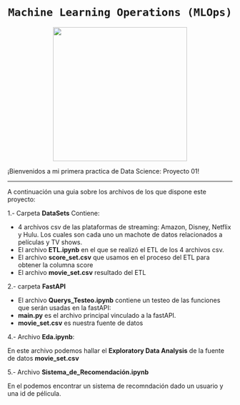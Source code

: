 # <h1 align=center>**`Machine Learning Operations (MLOps)`**</h1>

<p align="center">
<img src="https://user-images.githubusercontent.com/67664604/217914153-1eb00e25-ac08-4dfa-aaf8-53c09038f082.png"  height=300>
</p>
¡Bienvenidos a mi primera practica de Data Science: Proyecto 01!

<hr>

A continuación una guia sobre los archivos de los que dispone este proyecto:


1.- Carpeta **DataSets** Contiene:

* 4 archivos csv de las plataformas de streaming: Amazon, Disney, Netflix y Hulu. Los cuales son cada uno un machote de datos relacionados a películas y TV shows.<br>
* El archivo **ETL.ipynb** en el que se realizó el ETL de los 4 archivos csv.<br>
* El archivo **score_set.csv** que usamos en el proceso del ETL para obtener la columna score
* El archivo **movie_set.csv** resultado del ETL

2.- carpeta **FastAPI**

* El archivo **Querys_Testeo.ipynb** contiene un testeo de las funciones que serán usadas en la fastAPI:
* **main.py** es el archivo principal vinculado a la fastAPI.
* **movie_set.csv** es nuestra fuente de datos

4.- Archivo **Eda.ipynb**:

En este archivo podemos hallar el **Exploratory Data Analysis** de la fuente de datos **movie_set.csv**

5.- Archivo **Sistema_de_Recomendación.ipynb**

En el podemos encontrar un sistema de recomndación dado un usuario y una id de pélicula.


